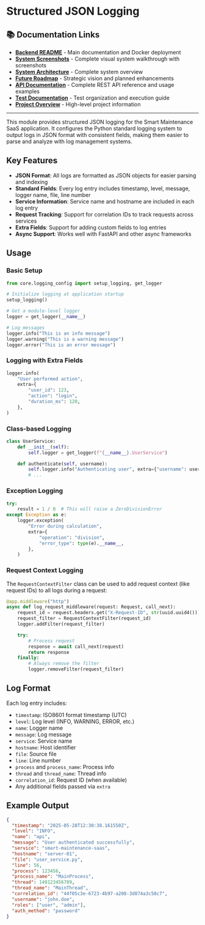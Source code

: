 # Structured JSON Logging

## 📚 Documentation Links

- **[Backend README](../README.md)** - Main documentation and Docker deployment
- **[System Screenshots](../docs/SYSTEM_SCREENSHOTS.md)** - Complete visual system walkthrough with screenshots
- **[System Architecture](../docs/SYSTEM_AND_ARCHITECTURE.md)** - Complete system overview
- **[Future Roadmap](../docs/FUTURE_ROADMAP.md)** - Strategic vision and planned enhancements
- **[API Documentation](../docs/api.md)** - Complete REST API reference and usage examples
- **[Test Documentation](../tests/README.md)** - Test organization and execution guide
- **[Project Overview](../../README.md)** - High-level project information

---

This module provides structured JSON logging for the Smart Maintenance SaaS application. It configures the Python standard logging system to output logs in JSON format with consistent fields, making them easier to parse and analyze with log management systems.

## Key Features

- **JSON Format**: All logs are formatted as JSON objects for easier parsing and indexing
- **Standard Fields**: Every log entry includes timestamp, level, message, logger name, file, line number
- **Service Information**: Service name and hostname are included in each log entry
- **Request Tracking**: Support for correlation IDs to track requests across services
- **Extra Fields**: Support for adding custom fields to log entries
- **Async Support**: Works well with FastAPI and other async frameworks

## Usage

### Basic Setup

```python
from core.logging_config import setup_logging, get_logger

# Initialize logging at application startup
setup_logging()

# Get a module-level logger
logger = get_logger(__name__)

# Log messages
logger.info("This is an info message")
logger.warning("This is a warning message")
logger.error("This is an error message")
```

### Logging with Extra Fields

```python
logger.info(
    "User performed action",
    extra={
        "user_id": 123,
        "action": "login",
        "duration_ms": 120,
    },
)
```

### Class-based Logging

```python
class UserService:
    def __init__(self):
        self.logger = get_logger(f"{__name__}.UserService")

    def authenticate(self, username):
        self.logger.info("Authenticating user", extra={"username": username})
        # ...
```

### Exception Logging

```python
try:
    result = 1 / 0  # This will raise a ZeroDivisionError
except Exception as e:
    logger.exception(
        "Error during calculation",
        extra={
            "operation": "division",
            "error_type": type(e).__name__,
        },
    )
```

### Request Context Logging

The `RequestContextFilter` class can be used to add request context (like request IDs) to all logs during a request:

```python
@app.middleware("http")
async def log_request_middleware(request: Request, call_next):
    request_id = request.headers.get("X-Request-ID", str(uuid.uuid4()))
    request_filter = RequestContextFilter(request_id)
    logger.addFilter(request_filter)

    try:
        # Process request
        response = await call_next(request)
        return response
    finally:
        # Always remove the filter
        logger.removeFilter(request_filter)
```

## Log Format

Each log entry includes:

- `timestamp`: ISO8601 format timestamp (UTC)
- `level`: Log level (INFO, WARNING, ERROR, etc.)
- `name`: Logger name
- `message`: Log message
- `service`: Service name
- `hostname`: Host identifier
- `file`: Source file
- `line`: Line number
- `process` and `process_name`: Process info
- `thread` and `thread_name`: Thread info
- `correlation_id`: Request ID (when available)
- Any additional fields passed via `extra`

## Example Output

```json
{
  "timestamp": "2025-05-28T12:30:38.161550Z",
  "level": "INFO",
  "name": "api",
  "message": "User authenticated successfully",
  "service": "smart-maintenance-saas",
  "hostname": "server-01",
  "file": "user_service.py",
  "line": 56,
  "process": 123456,
  "process_name": "MainProcess",
  "thread": 140123456789,
  "thread_name": "MainThread",
  "correlation_id": "44f05c3e-6723-4b97-a208-3d874a3c50c7",
  "username": "john.doe",
  "roles": ["user", "admin"],
  "auth_method": "password"
}
```
